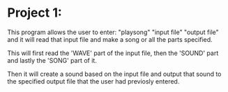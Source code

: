 # Project 1:

This program allows the user to enter:
"playsong" "input file" "output file"
and it will read that input file and make a song or all the parts specified. 

This will first read the 'WAVE' part of the input file, then the 'SOUND' part 
and lastly the 'SONG' part of it. 

Then it will create a sound based on the input file and output that sound to 
the specified output file that the user had previosly entered.